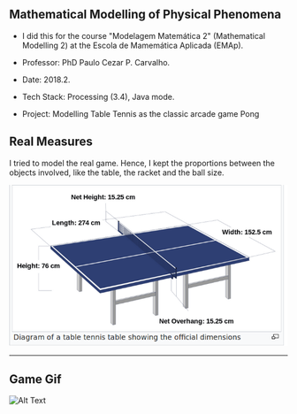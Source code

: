 Mathematical Modelling of Physical Phenomena 
---

 + I did this for the course "Modelagem Matemática 2" (Mathematical Modelling 2) at the Escola de Mamemática Aplicada (EMAp). 
 
 + Professor: PhD Paulo Cezar P. Carvalho.

 + Date: 2018.2.

 + Tech Stack: Processing (3.4), Java mode.

 + Project: Modelling Table Tennis as the classic arcade game Pong
 
Real Measures
---
 
 I tried to model the real game. Hence, I kept the proportions between the objects involved, like the table, the racket and the ball size. 
 
 ![alt text](https://github.com/pdelfino/physics/blob/master/rules-sizes.png "Logo Title Text 1")

---

Game Gif
---

![Alt Text](https://media.giphy.com/media/2440Yhc1g5va07Ly09/giphy.gif)
